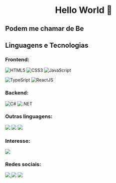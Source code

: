 <h1 align="center">Hello World 👋</h1>
<h2>Podem me chamar de Be</h2>
<!-- <section>
  <h3>Podem me chamar de Be</h3>
  <p>Ele/dele</p>
</section> -->

<h2>Linguagens e Tecnologias</h2>
<h3 align="left">Frontend:</h3>
<p align="left">
  <img alt="HTML5" src=https://img.shields.io/badge/html5-%23E34F26.svg?style=for-the-badge&logo=html5&logoColor=white />
  <img alt="CSS3" src=https://img.shields.io/badge/css3-%231572B6.svg?style=for-the-badge&logo=css3&logoColor=white />
  <img alt="JavaScript" src=https://img.shields.io/badge/javascript-%23323330.svg?style=for-the-badge&logo=javascript&logoColor=%23F7DF1E. />
</p>
<p align="left">
  <img alt="TypeSript" src="https://img.shields.io/badge/typescript-%23007ACC.svg?style=for-the-badge&logo=typescript&logoColor=white"/>
  <img alt="ReactJS" src=https://img.shields.io/badge/react-%2320232a.svg?style=for-the-badge&logo=react&logoColor=%2361DAFB />
</p>

<h3 align="left">Backend:</h3>
<p align="left">
  <img alt="C#" src=https://img.shields.io/badge/c%23-%23239120.svg?style=for-the-badge&logo=c-sharp&logoColor=white?style=for-the-badge&logo=python&logoColor=white />
  <img alt=".NET" src= https://img.shields.io/badge/.NET-5C2D91?style=for-the-badge&logo=.net&logoColor=white />
</p>

<h3 align="left">Outras linguagens:</h3>
<p align="left">
  <img src= https://img.shields.io/badge/c-%2300599C.svg?style=for-the-badge&logo=c&logoColor=white />
  <img src= https://img.shields.io/badge/c++-%2300599C.svg?style=for-the-badge&logo=c%2B%2B&logoColor=white/>
  <img src= https://img.shields.io/badge/java-%23ED8B00.svg?style=for-the-badge&logo=java%2B%2B&logoColor=white/>
</p>

<h3 align="left">Interesse:</h3>
<p align="left">
  <img src=https://img.shields.io/badge/python-%2314354C.svg?style=for-the-badge&logo=python&logoColor=white />
</p>


<h3 align="left">Redes sociais:</h3>
<p align="left">
  <a href="https://www.linkedin.com/in/bernardo-cavanellas?lipi=urn%3Ali%3Apage%3Ad_flagship3_profile_view_base_contact_details%3BwfbqtvUoRACUbgGEV%2BGRLQ%3D%3D" target="_blank"><img src="https://img.shields.io/badge/linkedin-%230077B5.svg?style=for-the-badge&logo=linkedin"&logoColor="white"/> <a/>
  <a href="mailto:bernardobiondini@gmail.com"><img src=https://img.shields.io/badge/Gmail-D14836?style=for-the-badge&logo=gmail&logoColor=white/></a>
  <a href="https://www.instagram.com/obernardocb/" target="_blank"> <img src="https://img.shields.io/badge/obernardocb-%23E4405F.svg?style=for-the-badge&logo=Instagram&logoColor=white"/></a>
</p>
